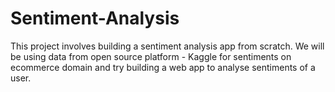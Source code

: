 # Sentiment-Analysis
This project involves building a sentiment analysis app from scratch. We will be using data from open source platform - Kaggle for sentiments on ecommerce domain and try building  a web app to analyse sentiments of a user.
